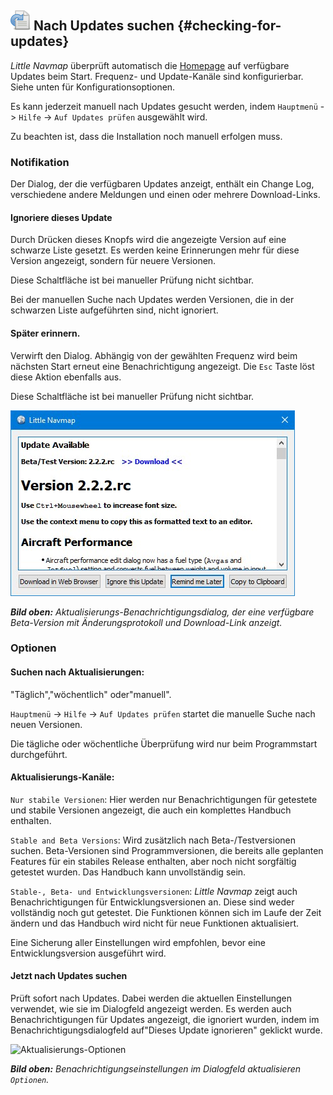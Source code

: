 ## ![Checking for Updates](../images/icons/revert.png "Checking for Updates") Nach Updates suchen {#checking-for-updates}

_Little Navmap_ überprüft automatisch die [Homepage](https://albar965.github.io/) auf verfügbare Updates beim Start. Frequenz- und Update-Kanäle sind konfigurierbar. Siehe unten für Konfigurationsoptionen.

Es kann jederzeit manuell nach Updates gesucht werden, indem `Hauptmenü` -&gt; `Hilfe` -&gt; `Auf Updates prüfen` ausgewählt wird.

Zu beachten ist, dass die Installation noch manuell erfolgen muss.

### Notifikation

Der Dialog, der die verfügbaren Updates anzeigt, enthält ein Change Log, verschiedene andere Meldungen und einen oder mehrere Download-Links.

#### Ignoriere dieses Update
Durch Drücken dieses Knopfs wird die angezeigte Version auf eine schwarze Liste gesetzt. Es werden keine Erinnerungen mehr für diese Version angezeigt, sondern für neuere Versionen.

Diese Schaltfläche ist bei manueller Prüfung nicht sichtbar.

Bei der manuellen Suche nach Updates werden Versionen, die in der schwarzen Liste aufgeführten sind, nicht ignoriert.

#### Später erinnern.
<!-- please replace with real label -->
Verwirft den Dialog. Abhängig von der gewählten Frequenz wird beim nächsten Start erneut eine Benachrichtigung angezeigt. Die `Esc` Taste löst diese Aktion ebenfalls aus.

Diese Schaltfläche ist bei manueller Prüfung nicht sichtbar.

![Aktualisierungs-Benachrichtigung](../images/updatedialog.jpg "Aktualisierungs-Benachrichtigung")

_**Bild oben:** Aktualisierungs-Benachrichtigungsdialog, der eine verfügbare Beta-Version mit Änderungsprotokoll und Download-Link anzeigt._

### Optionen

#### Suchen nach Aktualisierungen:
"Täglich","wöchentlich" oder"manuell".

`Hauptmenü` -&gt; `Hilfe` -&gt; `Auf Updates prüfen` startet die manuelle Suche nach neuen Versionen.

Die tägliche oder wöchentliche Überprüfung wird nur beim Programmstart durchgeführt.

#### Aktualisierungs-Kanäle:
`Nur stabile Versionen`: Hier werden nur Benachrichtigungen für getestete und stabile Versionen angezeigt, die auch ein komplettes Handbuch enthalten.

`Stable and Beta Versions`: Wird zusätzlich nach Beta-/Testversionen suchen. Beta-Versionen sind Programmversionen, die bereits alle geplanten Features für ein stabiles Release enthalten, aber noch nicht sorgfältig getestet wurden. Das Handbuch kann unvollständig sein.

`Stable-, Beta- und Entwicklungsversionen`: _Little Navmap_ zeigt auch Benachrichtigungen für Entwicklungsversionen an. Diese sind weder vollständig noch gut getestet. Die Funktionen können sich im Laufe der Zeit ändern und das Handbuch wird nicht für neue Funktionen aktualisiert.

Eine Sicherung aller Einstellungen wird empfohlen, bevor eine Entwicklungsversion ausgeführt wird.

#### Jetzt nach Updates suchen
Prüft sofort nach Updates. Dabei werden die aktuellen Einstellungen verwendet, wie sie im Dialogfeld angezeigt werden. Es werden auch Benachrichtigungen für Updates angezeigt, die ignoriert wurden, indem im Benachrichtigungsdialogfeld auf"Dieses Update ignorieren" geklickt wurde.

![Aktualisierungs-Optionen](.../images/updateoptions.jpg "Aktualisierungs-Optionen")

_**Bild oben:** Benachrichtigungseinstellungen im Dialogfeld aktualisieren _`Optionen`_._
